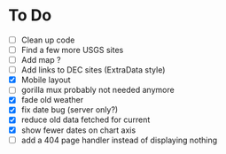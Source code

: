 # To Do

- [ ] Clean up code
- [ ] Find a few more USGS sites
- [ ] Add map ?
- [ ] Add links to DEC sites (ExtraData style)
- [x] Mobile layout
- [ ] gorilla mux probably not needed anymore
- [x] fade old weather
- [x] fix date bug (server only?)
- [x] reduce old data fetched for current
- [x] show fewer dates on chart axis
- [ ] add a 404 page handler instead of displaying nothing